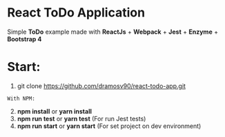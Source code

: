 # React ToDo Application
Simple **ToDo** example made with **ReactJs** + **Webpack** + **Jest** + **Enzyme** + **Bootstrap 4**

# Start:
1. git clone https://github.com/dramosv90/react-todo-app.git

`With NPM:`

2. **npm install** or **yarn install**
3. **npm run test** or **yarn test** (For run Jest tests)
4. **npm run start** or **yarn start** (For set project on dev environment)